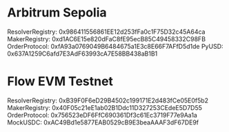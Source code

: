 # Arbitrum Sepolia

ResolverRegistry: 0x986411556861EE12d253fFa0c1F75D32c45A64ca
MakerRegistry: 0xd1AC6E15e820dFaC8fE95ecB85C49458332C98FB
OrderProtocol: 0xfA93a0769049B6484675a1E3c8E66F7AFfD5d1de
PyUSD: 0x637A1259C6afd7E3AdF63993cA7E58BB438aB1B1


# Flow EVM Testnet

ResolverRegistry: 0xB39F0F6eD29B4502c199171E2d483fCe05E0f5b2
MakerRegistry: 0x40F05c21eE1ab02B1Ddc11D327253CEdeE5D7D55
OrderProtocol: 0x756523eDF6FfC690361Df3c61Ec3719F77e9Aa1a
MockUSDC: 0xAC49Bd1e5877EAB0529cB9E3beaAAAF3dF67DE9f